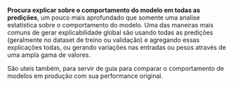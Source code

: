 **Procura explicar sobre o comportamento do modelo em todas as predições**, um pouco mais aprofundado que somente uma analise estatística sobre o comportamento do modelo. Uma das maneiras mais comuns de gerar explicabilidade global são usando todas as predições (geralmente no dataset de treino ou validação) e agregando essas explicações todas, ou gerando variações nas entradas ou pesos através de uma ampla gama de valores.

São uteis também, para servir de guia para comparar o comportamento de modelos em produção com sua performance original.